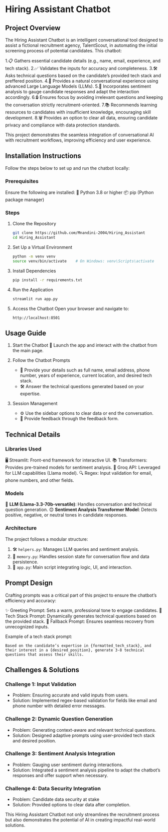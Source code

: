 # Hiring Assistant Chatbot

## Project Overview
The Hiring Assistant Chatbot is an intelligent conversational tool designed to assist a fictional recruitment agency, TalentScout, in automating the initial screening process of potential candidates. This chatbot:

1.📋 Gathers essential candidate details (e.g., name, email, experience, and tech stack).
2.✅ Validates the inputs for accuracy and completeness.
3.🛠️ Asks technical questions based on the candidate’s provided tech stack and preffered position.
4.🤖 Provides a natural conversational experience using advanced Large Language Models (LLMs).
5.🧠 Incorporates sentiment analysis to gauge candidate responses and adapt the interaction accordingly.
6.🔒 Ensures focus by avoiding irrelevant questions and keeping the conversation strictly recruitment-oriented.
7.📚 Recommends learning resources to candidates with insufficient knowledge, encouraging skill development.
8.🗑️ Provides an option to clear all data, ensuring candidate privacy and compliance with data protection standards.

This project demonstrates the seamless integration of conversational AI with recruitment workflows, improving efficiency and user experience.

## Installation Instructions
Follow the steps below to set up and run the chatbot locally:

### Prerequisites
Ensure the following are installed:
🐍 Python 3.8 or higher
📦 pip (Python package manager)

### Steps
1. Clone the Repository
   ```bash
   git clone https://github.com/Mnandini-2004/Hiring_Assistant
   cd Hiring_Assistant
   ```

2. Set Up a Virtual Environment
   ```bash
   python -m venv venv
   source venv/bin/activate    # On Windows: venv\Scripts\activate
   ```

3. Install Dependencies
   ```bash
   pip install -r requirements.txt
   ```

4. Run the Application
   ```bash
   streamlit run app.py
   ```

5. Access the Chatbot
   Open your browser and navigate to:
   ```
   http://localhost:8501
   ```


## Usage Guide

1. Start the Chatbot
   🚀 Launch the app and interact with the chatbot from the main page.

2. Follow the Chatbot Prompts
   - 📄 Provide your details such as full name, email address, phone number, years of experience, current location, and desired tech stack.
   - 🛠️ Answer the technical questions generated based on your expertise.

3. Session Management
   - ⚙️ Use the sidebar options to clear data or end the conversation.
   - 💬 Provide feedback through the feedback form.


## Technical Details

### Libraries Used
🖥️ Streamlit: Front-end framework for interactive UI.
📚 Transformers: Provides pre-trained models for sentiment analysis.
🤖 Groq API: Leveraged for LLM capabilities (Llama model).
🔍 Regex: Input validation for email, phone numbers, and other fields.

### Models
🧠 **LLM (Llama-3.3-70b-versatile)**: Handles conversation and technical question generation.
😊 **Sentiment Analysis Transformer Model**: Detects positive, negative, or neutral tones in candidate responses.

### Architecture
The project follows a modular structure:
1. 🛠️ `helpers.py`: Manages LLM queries and sentiment analysis.
2. 💾 `memory.py`: Handles session state for conversation flow and data persistence.
3. 🚀 `app.py`: Main script integrating logic, UI, and interaction.


## Prompt Design
Crafting prompts was a critical part of this project to ensure the chatbot’s efficiency and accuracy:

✨ Greeting Prompt: Sets a warm, professional tone to engage candidates.
📜 Tech Stack Prompt: Dynamically generates technical questions based on the provided stack.
🔄 Fallback Prompt: Ensures seamless recovery from unrecognized inputs.

Example of a tech stack prompt:
```
Based on the candidate’s expertise in {formatted_tech_stack}, and their interest in a {desired_position}, generate 3-8 technical questions that assess their skills.
```


## Challenges & Solutions

### Challenge 1: Input Validation
- Problem: Ensuring accurate and valid inputs from users.
- Solution: Implemented regex-based validation for fields like email and phone number with detailed error messages.

### Challenge 2: Dynamic Question Generation
- Problem: Generating context-aware and relevant technical questions.
- Solution: Designed adaptive prompts using user-provided tech stack and desired position.

### Challenge 3: Sentiment Analysis Integration
- Problem: Gauging user sentiment during interactions.
- Solution: Integrated a sentiment analysis pipeline to adapt the chatbot’s responses and offer support when necessary.

### Challenge 4: Data Security Integration
- Problem: Candidate data security at stake
- Solution: Provided options to clear data after completion.


This Hiring Assistant Chatbot not only streamlines the recruitment process but also demonstrates the potential of AI in creating impactful real-world solutions.

